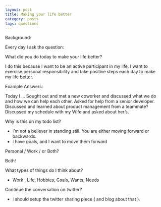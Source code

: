 ```yaml
---
layout: post
title: Making your life better 
category: posts
tags: questions
---
```


Background:

Every day I ask the question:

What did you do today to make your life better?

I do this because I want to be an active participant in my life.  I want to exercise personal responsibility and take positive steps each day to make my life better.

Example Answers:

Today I … 
Sought out and met a new coworker and discussed what we do and how we can help each other.
Asked for help from a senior developer.
Discussed and learned about product management from a teammate?
Discussed my schedule with my Wife and asked about her’s.  <good husband>

Why is this on my todo list?

- I’m not a believer in standing still.  You are either moving forward or backwards.
- I have goals, and I want to move them forward

Personal / Work / or Both?

Both!

What types of things do I think about?

- Work , Life, Hobbies, Goals, Wants, Needs

Continue the conversation on twitter?

* I should setup the twitter sharing piece ( and blog about that ).
